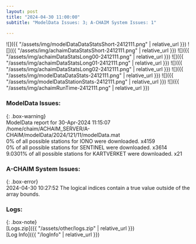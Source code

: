```yaml
---
layout: post
title: "2024-04-30 11:00:00"
subtitle: "ModelData Issues: 3; A-CHAIM System Issues: 1"

---
```


![]({{ "/assets/img/modelDataDataStatsShort-2412111.png" | relative_url }})
![]({{ "/assets/img/achaimDataStatsShort-2412111.png" | relative_url }})
![]({{ "/assets/img/achaimDataStatsLong00-2412111.png" | relative_url }})
![]({{ "/assets/img/achaimDataStatsLong01-2412111.png" | relative_url }})
![]({{ "/assets/img/achaimDataStatsLong02-2412111.png" | relative_url }})
![]({{ "/assets/img/modelDataDataStats-2412111.png" | relative_url }})
![]({{ "/assets/img/modelDataStationStats-2412111.png" | relative_url }})
![]({{ "/assets/img/achaimRunTime-2412111.png" | relative_url }})


### ModelData Issues:  
  
{: .box-warning}  
 ModelData report for 30-Apr-2024 11:15:07   
 /home/chaim/ACHAIM_SERVER/A-CHAIM/modelData/2024/121/11/modelData.mat   
 0% of all possible stations for IONO were downloaded. x4159   
 0% of all possible stations for SENTINEL were downloaded. x3614   
 9.0301% of all possible stations for KARTVERKET were downloaded. x21   
  
### A-CHAIM System Issues:  
  
{: .box-error}  
2024-04-30 10:27:52 The logical indices contain a true value outside of the array bounds.  

### Logs:  
  
{: .box-note}  
[Logs.zip]({{ "/assets/other/logs.zip" | relative_url }})  
[Log Info]({{ "/logInfo" | relative_url }})  
